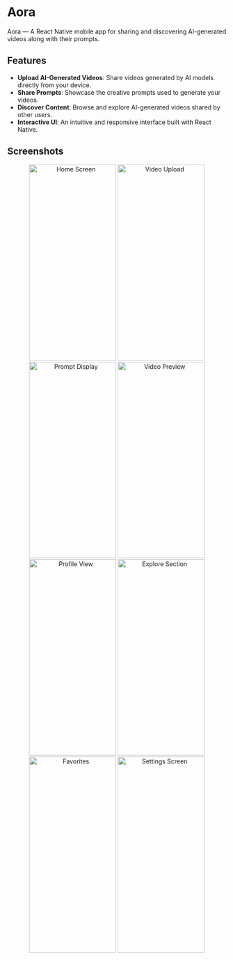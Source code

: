 # Aora

Aora — A React Native mobile app for sharing and discovering AI-generated videos along with their prompts.

## Features

- **Upload AI-Generated Videos**: Share videos generated by AI models directly from your device.
- **Share Prompts**: Showcase the creative prompts used to generate your videos.
- **Discover Content**: Browse and explore AI-generated videos shared by other users.
- **Interactive UI**: An intuitive and responsive interface built with React Native.

## Screenshots

<p align="center">
  <img src="https://github.com/user-attachments/assets/1fff5e00-52e1-49f4-ad6d-052b65947a33" alt="Home Screen" width="200" height="450">
  <img src="https://github.com/user-attachments/assets/6c284551-7683-4d81-a246-bddd531faa11" alt="Video Upload" width="200" height="450">
  <img src="https://github.com/user-attachments/assets/d5f1ffba-65c5-46c6-ac92-16c9bb076b36" alt="Prompt Display" width="200" height="450">
  <img src="https://github.com/user-attachments/assets/243386ba-607f-405d-acd1-e9412553b9e2" alt="Video Preview" width="200" height="450">
  <img src="https://github.com/user-attachments/assets/d389611f-5934-41b9-9bcd-0300824ff71a" alt="Profile View" width="200" height="450">
  <img src="https://github.com/user-attachments/assets/7f21606d-b009-40f1-aa11-0da240938259" alt="Explore Section" width="200" height="450">
  <img src="https://github.com/user-attachments/assets/b1c37e70-c966-4253-998a-2dbf53176b52" alt="Favorites" width="200" height="450">
  <img src="https://github.com/user-attachments/assets/601496ec-ba03-4074-af8f-b6dc2a06e6be" alt="Settings Screen" width="200" height="450">
</p>
